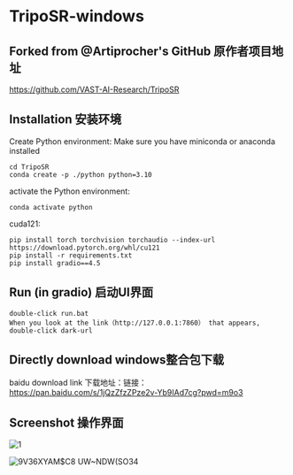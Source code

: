 # TripoSR-windows

## Forked from @Artiprocher's GitHub 原作者项目地址

https://github.com/VAST-AI-Research/TripoSR

## Installation 安装环境

Create Python environment:
Make sure you have miniconda or anaconda installed

```
cd TripoSR
conda create -p ./python python=3.10
```

activate the Python environment:

```
conda activate python
```

cuda121:

```
pip install torch torchvision torchaudio --index-url https://download.pytorch.org/whl/cu121
pip install -r requirements.txt
pip install gradio==4.5

```


## Run (in gradio) 启动UI界面

```
double-click run.bat
When you look at the link（http://127.0.0.1:7860） that appears, double-click dark-url
```

## Directly download windows整合包下载

baidu download link 下载地址：链接：https://pan.baidu.com/s/1jQzZfzZPze2v-Yb9IAd7cg?pwd=m9o3 



## Screenshot 操作界面

![1](https://github.com/ainewsto/TripoSR-windows/assets/113163264/98156b60-2e72-4d67-9cb6-ba3c2bff4a8d)

![9V36XYAM$C8 UW~NDW(SO34](https://github.com/ainewsto/TripoSR-windows/assets/113163264/90dc9ff1-39dc-498e-a5f8-e70d4de31ff0)




